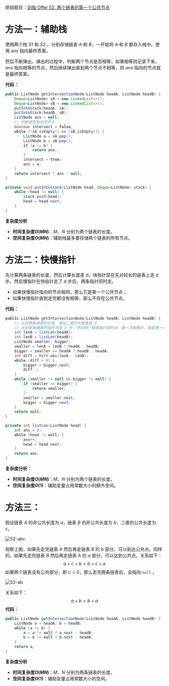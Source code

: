 原始题目：[剑指 Offer 52. 两个链表的第一个公共节点](https://leetcode-cn.com/problems/liang-ge-lian-biao-de-di-yi-ge-gong-gong-jie-dian-lcof/)

# 方法一：辅助栈

使用两个栈 $S1$ 和 $S2$ ，分别存储链表 $A$ 和 $B$，一开始将 $A$ 和 $B$ 都存入栈中。使用 ans 指向最终答案。

然后不断弹出，弹出的过程中，判断两个节点是否相等，如果相等则记录下来，$ans$ 指向相等的节点，然后继续弹出直到两个节点不相等，则 $ans$ 指向的节点就是最终答案。

**代码：**

```java
public ListNode getIntersectionNode(ListNode headA, ListNode headB) {
    Deque<ListNode> sA = new LinkedList<>();
    Deque<ListNode> sB = new LinkedList<>();
    putIntoStack(headA, sA);
    putIntoStack(headB, sB);
    ListNode ans = null;
    // 判断是否有共同节点
    boolean intersect = false;
    while (!sA.isEmpty() && !sB.isEmpty()) {
        ListNode a = sA.pop();
        ListNode b = sB.pop();
        if (a != b) {
            return ans;
        }
        intersect = true;
        ans = a;
    }
    return intersect ? ans : null;
}

private void putIntoStack(ListNode head, Deque<ListNode> stack) {
    while (head != null) {
        stack.push(head);
        head = head.next;
    }
}
```

**复杂度分析**

- **时间复杂度$O(MN)$**：$M$、$N$ 分别为两个链表的长度。
- **空间复杂度$O(MN)$**：辅助栈最多要存储两个链表的所有节点。



# 方法二：快慢指针

先计算两条链表的长度，然后计算长度差 d，快指针现在先对较长的链表上走 d 步。然后慢指针在快指针走了 d 步后，两条指针同时走。

- 如果快慢指针指向的节点相同，那么它是第一个公共节点；
- 如果快慢指针直到走完都没有相等，那么不存在公共节点。

**代码：**

```java
public ListNode getIntersectionNode(ListNode headA, ListNode headB) {
    // 比较两条链表的长度，得出二者的长度差值 d
    // 长的那条链表的指针先走 d 步，然后两个链表指针同时走，第一次相等时，就是第一相交节点
    int lenA = listLen(headA);
    int lenB = listLen(headB);
    ListNode smaller, bigger;
    smaller = lenA < lenB ? headA : headB;
    bigger = smaller == headA ? headB : headA;
    int diff = Math.abs(lenA - lenB);
    while (diff > 0) {
        bigger = bigger.next;
        diff--;
    }
    while (smaller != null && bigger != null) {
        if (smaller == bigger) {
            return smaller;
        }
        smaller = smaller.next;
        bigger = bigger.next;
    }
    return null;
}

private int listLen(ListNode head) {
    int ans = 0;
    while (head != null) {
        ans++;
        head = head.next;
    }
    return ans;
}
```

**复杂度分析：**

- **时间复杂度$O(MN)$**：$M$、$N$ 分别为两个链表的长度。
- **空间复杂度$O(1)$**：辅助变量占用常数大小的额外空间。

# 方法三：

假设链表 $A$ 的非公共长度为 $a$，链表 $B$ 的非公共长度为 $b$，二者的公共长度为 $c$。

![52-abc](https://www.lin2j.tech/blog-image/algorithm/lcof/52-abc.png)

观察上图，如果先走完链表 $A$ 然后再走链表 $B$ 的 $b$ 部分，可以到达公共点。同样的，如果先走完链表 $B$ 然后再走链表 $A$ 的 $a$ 部分，可以达到公共点。关系如下：
$$
a + c + b = b + c + a
$$
如果两个链表没有公共部分，即 $c = 0$，那么走完两条链表后，会指向 `null` 。

![52-ab](https://www.lin2j.tech/blog-image/algorithm/lcof/52-ab.png)

关系如下：
$$
a + b = b + a
$$
**代码：**

```java
public ListNode getIntersectionNode(ListNode headA, ListNode headB) {
    ListNode a = headA, b = headB;
    while (a != b) {
        a = a != null ? a.next : headB;
        b = b != null ? b.next : headA;
    }
    return a;
}
```

**复杂度分析**

- **时间复杂度$O(MN)$**：$M$、$N$ 分别为两条链表的长度。
- **空间复杂度$O(1)$**：辅助变量占用常数大小的空间。